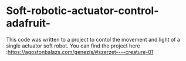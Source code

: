 # Soft-robotic-actuator-control-adafruit-
This code was written to a project to contol the movement and light of a single actuator soft robot. You can find the project here :https://agostonbalazs.com/genezis/#szerzet----creature-01
